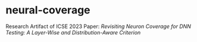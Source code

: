 # neural-coverage
Research Artifact of ICSE 2023 Paper: *Revisiting Neuron Coverage for DNN Testing: A Layer-Wise and Distribution-Aware Criterion*
